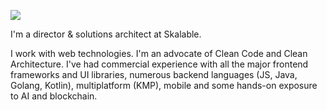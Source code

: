 ![](https://count-profile-views.vercel.app/api/badge)

I'm a director & solutions architect at Skalable.

I work with web technologies. I'm an advocate of Clean Code and Clean Architecture. 
I've had commercial experience with all the major frontend frameworks and UI libraries, 
numerous backend languages (JS, Java, Golang, Kotlin), multiplatform (KMP), 
mobile and some hands-on exposure to AI and blockchain.
